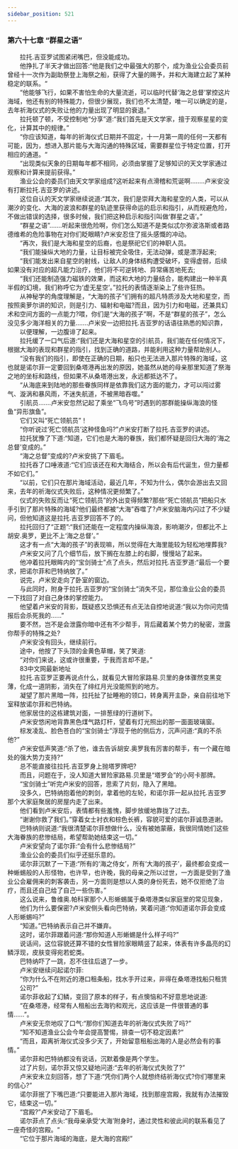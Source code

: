 ```yaml
---
sidebar_position: 521
---
```

### 第六十七章 “群星之语”  


　　拉托.吉亚罗试图紧闭嘴巴，但没能成功。  
　　他挣扎了半天才做出回答:“他是我们之中最强大的那个，成为渔业公会委员前曾经十一次作为副助祭登上海祭之船，获得了大量的赐予，并和大海建立起了某种稳定的联系。“  
　　“他能够飞行，如果不害怕生命的大量流逝，可以临时代替‘海之总督’掌控这片海域，他还有别的特殊能力，但很少展现，我们也不太清楚，唯一可以确定的是，去年祈海仪式的失败让他的力量出现了明显的衰退。”  
　　拉托顿了顿，不受控制地“分享”道:“我们首先是天文学家，擅于观察星星的变化，计算其中的规律。”  
　　“你应该知道，每年的祈海仪式日期并不固定，十一月第一周的任何一天都有可能，因为，想进入那片能与大海沟通的特殊区域，需要群星位于特定位置，打开相应的通道。“  
　　“出现类似天象的日期每年都不相同，必须由掌握了足够知识的天文学家通过观察和计算来提前获得。”  
　　渔业公会的委员们由天文学家组成?这听起来有点滑稽和荒诞啊….….卢米安没有打断拉托.吉亚罗的讲述。  
　　这位自认的天文学家继续说道:“其次，我们是崇拜大海和星空的人类，可以从潮汐的变化、大海的波浪和群星的轨迹里获得命运的启示和指引，从而规避危险，不做出错误的选择，很多时候，我们把这种启示和指引叫做‘群星之语’。”  
　　“群星之语”.……听起来很危险啊，你们怎么知道不是类似忒尔弥波洛斯或者路德维希的危险事物在对你们眨眼睛?卢米安忍住了摇头感慨的冲动。  
　　“再次，我们是大海和星空的后裔，也是祭祀它们的神职人员。  
　　“我们能操纵大地的力量，让目标被完全吸住，无法动弹，或是漂浮起来;  
　　“我们能发出来自星空的射线，让敌人的身体结构遭受破坏，变得虚弱，后续如果没有对应的超凡能力治疗，他们将不可逆转地、异常痛苦地死去;  
　　“我们还能制造强力磁铁的效果，而这和大地的力量结合，能构建出一种半真半假的幻境，我们称呼它为‘虚无星空’。”拉托的表情逐渐染上了些许狂热。  
　　从神秘学的角度理解是，“大海的孩子”们拥有的超凡特质涉及大地和星空，而按照奥萝尔讲的知识，则是引力、辐射和电磁?而且，因为引力和电磁，还兼具幻术和空间方面的一点能力?喂，你们是“大海的孩子”啊，不是“群星的孩子”，怎么没见多少海洋相关的力量…….卢米安一边把拉托.吉亚罗的话语往熟悉的知识靠，  
　　以便理解，一边腹诽了起来。  
　　拉托缓了一口气后道:“我们还是大海和星空的引航员，我们能在任何情况下，根据大海的表现和群星的指引，找到正确的道路，并能利用这种力量帮助别人。  
　　“没有我们的指引，即使在正确的日期，船只也无法进入那片特殊的海域，这也就是诺尔菲一定要回到桑塔港再出发的原因，她虽然从她的母亲那里知道了祭海之地的坐标和路线，但如果不从桑塔港出发，永远都抵达不了。  
　　“从海底来到陆地的那些眷族同样是依靠我们这方面的能力，才可以闯过雾气、漩涡和暴风雨，不迷失航道，不被黑暗吞噬。”  
　　引航员…….卢米安忽然记起了乘坐“飞鸟号”时遇到的那群能操纵海浪的怪鱼“异形旗鱼”。  
　　它们又叫“死亡领航员”！  
　　“你听说过‘死亡领航员’这种怪鱼吗?”卢米安打断了拉托.吉亚罗的讲述。  
　　拉托犹豫了下道:“知道，它们也是大海的眷族，我们都怀疑是回归大海的‘海之总督’变成的。”  
　　“海之总督”变成的?卢米安挑了下眉毛。  
　　拉托吞了口唾液道:“它们应该还在和大海结合，所以会有后代诞生，但力量都不如它们。”  
　　“以前，它们只在那片海域活动，最近几年，不知为什么，偶尔会游出去又回来，去年的祈海仪式失败后，这种情况更频繁了。”  
　　仪式的失败反而让“死亡领航员”的外出变得频繁?那些“死亡领航员”把船只水手引到了那片特殊的海域?他们最终都被“大海”吞噬了?卢米安脑海内闪过了不少疑问，但他知道这是拉托.吉亚罗回答不了的。  
　　拉托回归了“正题”:“我们还能在一定程度内操纵海浪，影响潮汐，但都比不上胡安.奥罗，更比不上‘海之总督’。”  
　　这才有一点“大海的孩子”的表现嘛，所以觉得在大海里能较为轻松地埋葬我?  
　　卢米安又问了几个细节后，放下搁在左膝上的右脚，慢慢站了起来。  
　　他冲着拉托眼眸内的“宝剑骑士”点了点头，然后对拉托.吉亚罗道:“最后一个要求，把诺尔菲和巴特纳放了。”  
　　说完，卢米安走向了卧室的窗边。  
　　与此同时，附身于拉托.吉亚罗的“宝剑骑士”消失不见，那位渔业公会的委员一下找回了对自己身体的掌控能力。  
　　他望着卢米安的背影，既疑惑又恐惧还有点无法自控地说道:“我以为你问完情报后会杀死我的......”  
　　要不然，岂不是会泄露你暗中还有不少帮手，背后藏着某个势力的秘密，泄露你帮手的特殊之处?  
　　卢米安没有回头，继续前行。  
　　途中，他按了下头顶的金黄色草帽，笑了笑道:  
　　“对你们来说，这或许很重要，于我而言却不是。”  
　　83中文网最新地址  
　　拉托.吉亚罗正要再说点什么，就看见大冒险家路易.贝里的身体骤然变黑变薄，化成一道阴影，消失在了绯红月光没能照到的地方。  
　　凝望了那片黑暗一阵，拉托扯了扯睡袍的领口，转身离开主卧，亲自前往地下室释放诺尔菲和巴特纳。  
　　他家居住的这栋建筑对面，一排葱绿的行道树下。  
　　卢米安悠闲地背靠黑色煤气路灯杆，望着有灯光照出的那一面面玻璃窗。  
　　棕发凌乱、脸色苍白的“宝剑骑士”浮现于他的侧后方，沉声问道:“真的不杀他?”  
　　卢米安低声笑道:“杀了他，谁去告诉胡安.奥罗我有厉害的帮手，有一个藏在暗处的强大势力支持?“  
　　总不能直接往拉托.吉亚罗身上抛塔罗牌吧?  
　　而且，问题在于，没人知道大冒险家路易.贝里是“塔罗会”的小阿卡那牌。  
　　“宝剑骑士”听完卢米安的回答，思索了片刻，隐入了黑暗。  
　　没多久，巴特纳抱着他的刺剑，拿着他的左轮，和诺尔菲一起从拉托.吉亚罗那个大家庭聚居的房屋内走了出来。  
　　他们看到卢米安后，表情都有些羞愧，脚步放缓地靠拢了过去。  
　　“谢谢你救了我们。”穿着女士衬衣和棕色长裤，容貌可爱的诺尔菲诚恳道谢。  
　　巴特纳则说道:“我很清楚诺尔菲想做什么，没有被她蒙蔽，我很同情她们这些大海眷族的悲惨结局，希望帮助她结束这一切。”  
　　卢米安望向了诺尔菲:“会有什么悲惨结局?”  
　　渔业公会的委员们似乎还挺乐意的。  
　　诺尔菲沉默了一下道:“所有的‘海之侍女’，所有‘大海的孩子’，最终都会变成一种蜥蜴般的人形怪物，也许早，也许晚，我的母亲之所以过世，一方面是受到了渔业公会雇佣来的刺客袭击，另一方面则是想以人类的身份死去，她不仅拒绝了治疗，而且还自己给了自己一些伤害。”  
　　这么说来，鲁维奥.帕科家那个人形蜥蜴属于桑塔港类似家庭里的常见现象，  
　　他们为什么要保密?卢米安侧头看向巴特纳，笑着问道:“你知道诺尔菲会变成人形蜥蜴吗?”  
　　“知道。”巴特纳表示自己并不嫌弃。  
　　这时，诺尔菲跟着问道:“那你知道人形蜥蜴是什么样子吗?”  
　　说话间，这位容貌还算不错的女性冒险家眼睛竖了起来，体表有许多晶亮的幻鳞浮现，皮肤变得宛若蛇类。  
　　巴特纳吓了一跳，忍不住往后退了一步。  
　　卢米安继续问起诺尔菲:  
　　“你为什么不在附近的港口租条船，找水手开过来，非得在桑塔港找船只租赁  
　　公司?”  
　　诺尔菲收起了幻鳞，变回了原本的样子，有点懊恼和不好意思地说道:  
　　“在桑塔港，经常有人租船出去海钓和观光，这应该是一件很普通的事情……”。  
　　卢米安无奈地叹了口气:“那你们知道去年的祈海仪式失败了吗?”  
　　“知不知道渔业公会今年会提高警惕，排查一切不稳定因素?“  
　　“而且，距离祈海仪式没多少天了，开始留意租船出海的人是必然会有的事情。”  
　　诺尔菲和巴特纳都没有说话，沉默着像是两个学生。  
　　过了片刻，诺尔菲又惊又疑地问道:“去年的祈海仪式失败了?”  
　　卢米安未立刻回答，想了下道:“凭你们两个人就想终结祈海仪式?你们哪里来的信心?”  
　　诺尔菲抿了下嘴巴道:“只要能进入那片海域，找到那座宫殿，我就有办法摧毁它，结束这一切。”  
　　“宫殿?”卢米安动了下眉毛。  
　　诺尔菲点了点头:“我母亲承受‘大海’附身时，通过灵性和彼此间的联系看见了一座奇怪的宫殿。“  
　　“它位于那片海域的海底，是大海的宫殿!”  
